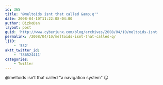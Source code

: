 ```yaml
---
id: 365
title: "@meltoids isnt that called &amp;q'"
date: 2008-04-10T11:22:08-04:00
author: DizkoDan
layout: post
guid: 'http://www.cyberjunx.com/blog/archives/2008/04/10/meltoids-isnt-that-called-q/'
permalink: /2008/04/10/meltoids-isnt-that-called-q/
ljID:
    - '532'
aktt_twitter_id:
    - '786524411'
categories:
    - Twitter
---
```


@meltoids isn’t that called "a navigation system" 😛